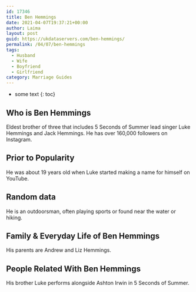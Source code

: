 ```yaml
---
id: 17346
title: Ben Hemmings
date: 2021-04-07T19:37:21+00:00
author: Laima
layout: post
guid: https://ukdataservers.com/ben-hemmings/
permalink: /04/07/ben-hemmings
tags:
  - Husband
  - Wife
  - Boyfriend
  - Girlfriend
category: Marriage Guides
---
```


* some text
{: toc}


## Who is Ben Hemmings
                  
                  
                  
Eldest brother of three that includes 5 Seconds of Summer lead singer Luke Hemmings and Jack Hemmings. He has over 160,000 followers on Instagram. 
                  
              
            
              
            
                
                
                
## Prior to Popularity
                  
                  
                  
He was about 19 years old when Luke started making a name for himself on YouTube.
                  
              
            
              
            
                
                
                
## Random data
                  
                  
                  
He is an outdoorsman, often playing sports or found near the water or hiking. 
                  
              
            
              
            
                
                
                
## Family & Everyday Life of Ben Hemmings
                  
                  
                  
His parents are Andrew and Liz Hemmings.
                  
              
            
              
            
                
                
                
## People Related With Ben Hemmings
                  
                  
                  
His brother Luke performs alongside Ashton Irwin in 5 Seconds of Summer.
                  
              
            
              
            
                
              
            
              
              
            
            
              
            
          
          
          